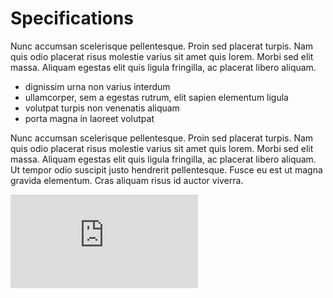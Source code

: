<div class="row">
<div class="col-md-6">

Specifications
==============

Nunc accumsan scelerisque pellentesque. Proin sed placerat turpis. Nam quis odio placerat risus molestie varius sit amet quis lorem. Morbi sed elit massa. Aliquam egestas elit quis ligula fringilla, ac placerat libero aliquam.

 - dignissim urna non varius interdum
 - ullamcorper, sem a egestas rutrum, elit sapien elementum ligula
 - volutpat turpis non venenatis aliquam
 - porta magna in laoreet volutpat

Nunc accumsan scelerisque pellentesque. Proin sed placerat turpis. Nam quis odio placerat risus molestie varius sit amet quis lorem. Morbi sed elit massa. Aliquam egestas elit quis ligula fringilla, ac placerat libero aliquam. Ut tempor odio suscipit justo hendrerit pellentesque. Fusce eu est ut magna gravida elementum. Cras aliquam risus id auctor viverra.

</div>
<div class="col-md-6">

![mac pro](http://www.intermactivity.be/attachment.php?attachmentid=4874&d=1370930732)

</div>
</div>
